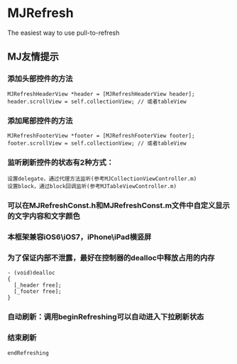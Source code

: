MJRefresh
=========

The easiest way to use pull-to-refresh

MJ友情提示
-----------
### 添加头部控件的方法
    MJRefreshHeaderView *header = [MJRefreshHeaderView header];
    header.scrollView = self.collectionView; // 或者tableView
 
### 添加尾部控件的方法
    MJRefreshFooterView *footer = [MJRefreshFooterView footer];
    footer.scrollView = self.collectionView; // 或者tableView
 
### 监听刷新控件的状态有2种方式：
    设置delegate，通过代理方法监听(参考MJCollectionViewController.m)
    设置block，通过block回调监听(参考MJTableViewController.m)
 
### 可以在MJRefreshConst.h和MJRefreshConst.m文件中自定义显示的文字内容和文字颜色
 
### 本框架兼容iOS6\iOS7，iPhone\iPad横竖屏
 
### 为了保证内部不泄露，最好在控制器的dealloc中释放占用的内存
    - (void)dealloc
    {
      [_header free];
      [_footer free];
    }
 
### 自动刷新：调用beginRefreshing可以自动进入下拉刷新状态
 
### 结束刷新
    endRefreshing
